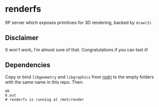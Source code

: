 # renderfs

9P server which exposes primitives for 3D rendering, backed by `draw(3)`.

## Disclaimer

It won't work, I'm almost sure of that. Congratulations if you can test it!

## Dependencies

Copy or bind `libgeometry` and `libgraphics` from
[rodri](http://git.antares-labs.eu/) to the empty folders with the same name in
this repo. Then:

```
mk
6.out
# renderfs is running at /mnt/render
```